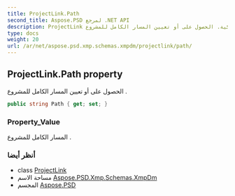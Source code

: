 ```yaml
---
title: ProjectLink.Path
second_title: Aspose.PSD لمرجع .NET API
description: ProjectLink ملكية. الحصول على أو تعيين المسار الكامل للمشروع .
type: docs
weight: 20
url: /ar/net/aspose.psd.xmp.schemas.xmpdm/projectlink/path/
---
```

## ProjectLink.Path property

الحصول على أو تعيين المسار الكامل للمشروع .

```csharp
public string Path { get; set; }
```

### Property_Value

المسار الكامل للمشروع .

### أنظر أيضا

* class [ProjectLink](../)
* مساحة الاسم [Aspose.PSD.Xmp.Schemas.XmpDm](../../projectlink/)
* المجسم [Aspose.PSD](../../../)


